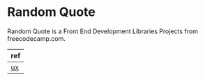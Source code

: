 # Random Quote 

Random Quote is a Front End Development Libraries Projects from freecodecamp.com.

| ref |
|--------------|
| [ux](https://random-quote-machine.freecodecamp.rocks/) |
